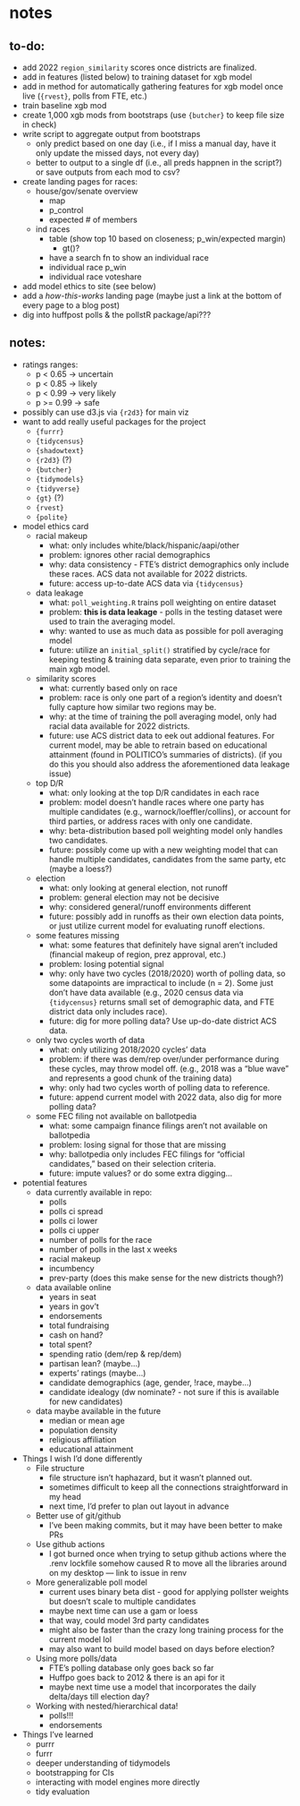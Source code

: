 notes
================

## to-do:

-   add 2022 `region_similarity` scores once districts are finalized.
-   add in features (listed below) to training dataset for xgb model
-   add in method for automatically gathering features for xgb model
    once live (`{rvest}`, polls from FTE, etc.)
-   train baseline xgb mod
-   create 1,000 xgb mods from bootstraps (use `{butcher}` to keep file
    size in check)
-   write script to aggregate output from bootstraps
    -   only predict based on one day (i.e., if I miss a manual day,
        have it only update the missed days, not every day)
    -   better to output to a single df (i.e., all preds happnen in the
        script?) or save outputs from each mod to csv?
-   create landing pages for races:
    -   house/gov/senate overview
        -   map
        -   p\_control
        -   expected \# of members
    -   ind races
        -   table (show top 10 based on closeness; p\_win/expected
            margin)
            -   gt()?
        -   have a search fn to show an individual race
        -   individual race p\_win
        -   individual race voteshare
-   add model ethics to site (see below)
-   add a *how-this-works* landing page (maybe just a link at the bottom
    of every page to a blog post)
-   dig into huffpost polls & the pollstR package/api???

## notes:

-   ratings ranges:
    -   p &lt; 0.65 -&gt; uncertain
    -   p &lt; 0.85 -&gt; likely
    -   p &lt; 0.99 -&gt; very likely
    -   p &gt;= 0.99 -&gt; safe
-   possibly can use d3.js via `{r2d3}` for main viz
-   want to add really useful packages for the project
    -   `{furrr}`
    -   `{tidycensus}`
    -   `{shadowtext}`
    -   `{r2d3}` (?)
    -   `{butcher}`
    -   `{tidymodels}`
    -   `{tidyverse}`
    -   `{gt}` (?)
    -   `{rvest}`
    -   `{polite}`
-   model ethics card
    -   racial makeup
        -   what: only includes white/black/hispanic/aapi/other
        -   problem: ignores other racial demographics
        -   why: data consistency - FTE’s district demographics only
            include these races. ACS data not available for 2022
            districts.
        -   future: access up-to-date ACS data via `{tidycensus}`
    -   data leakage
        -   what: `poll_weighting.R` trains poll weighting on entire
            dataset
        -   problem: **this is data leakage** - polls in the testing
            dataset were used to train the averaging model.
        -   why: wanted to use as much data as possible for poll
            averaging model
        -   future: utilize an `initial_split()` stratified by
            cycle/race for keeping testing & training data separate,
            even prior to training the main xgb model.
    -   similarity scores
        -   what: currently based only on race
        -   problem: race is only one part of a region’s identity and
            doesn’t fully capture how similar two regions may be.
        -   why: at the time of training the poll averaging model, only
            had racial data available for 2022 districts.
        -   future: use ACS district data to eek out addional features.
            For current model, may be able to retrain based on
            educational attainment (found in POLITICO’s summaries of
            districts). (if you do this you should also address the
            aforementioned data leakage issue)
    -   top D/R
        -   what: only looking at the top D/R candidates in each race
        -   problem: model doesn’t handle races where one party has
            multiple candidates (e.g., warnock/loeffler/collins), or
            account for third parties, or address races with only one
            candidate.
        -   why: beta-distribution based poll weighting model only
            handles two candidates.
        -   future: possibly come up with a new weighting model that can
            handle multiple candidates, candidates from the same party,
            etc (maybe a loess?)
    -   election
        -   what: only looking at general election, not runoff
        -   problem: general election may not be decisive
        -   why: considered general/runoff environments different
        -   future: possibly add in runoffs as their own election data
            points, or just utilize current model for evaluating runoff
            elections.
    -   some features missing
        -   what: some features that definitely have signal aren’t
            included (financial makeup of region, prez approval, etc.)
        -   problem: losing potential signal
        -   why: only have two cycles (2018/2020) worth of polling data,
            so some datapoints are impractical to include (n = 2). Some
            just don’t have data available (e.g., 2020 census data via
            `{tidycensus}` returns small set of demographic data, and
            FTE district data only includes race).
        -   future: dig for more polling data? Use up-do-date district
            ACS data.
    -   only two cycles worth of data
        -   what: only utilizing 2018/2020 cycles’ data
        -   problem: if there was dem/rep over/under performance during
            these cycles, may throw model off. (e.g., 2018 was a “blue
            wave” and represents a good chunk of the training data)
        -   why: only had two cycles worth of polling data to reference.
        -   future: append current model with 2022 data, also dig for
            more polling data?
    -   some FEC filing not available on ballotpedia
        -   what: some campaign finance filings aren’t not available on
            ballotpedia
        -   problem: losing signal for those that are missing
        -   why: ballotpedia only includes FEC filings for “official
            candidates,” based on their selection criteria.
        -   future: impute values? or do some extra digging…
-   potential features
    -   data currently available in repo:
        -   polls
        -   polls ci spread
        -   polls ci lower
        -   polls ci upper
        -   number of polls for the race
        -   number of polls in the last x weeks
        -   racial makeup
        -   incumbency
        -   prev-party (does this make sense for the new districts
            though?)
    -   data available online
        -   years in seat
        -   years in gov’t
        -   endorsements
        -   total fundraising
        -   cash on hand?
        -   total spent?
        -   spending ratio (dem/rep & rep/dem)
        -   partisan lean? (maybe…)
        -   experts’ ratings (maybe…)
        -   candidate demographics (age, gender, !race, maybe…)
        -   candidate idealogy (dw nominate? - not sure if this is
            available for new candidates)
    -   data maybe available in the future
        -   median or mean age
        -   population density
        -   religious affiliation
        -   educational attainment
-   Things I wish I’d done differently
    -   File structure
        -   file structure isn’t haphazard, but it wasn’t planned out.
        -   sometimes difficult to keep all the connections
            straightforward in my head
        -   next time, I’d prefer to plan out layout in advance
    -   Better use of git/github
        -   I’ve been making commits, but it may have been better to
            make PRs
    -   Use github actions
        -   I got burned once when trying to setup github actions where
            the .renv lockfile somehow caused R to move all the
            libraries around on my desktop — link to issue in renv
    -   More generalizable poll model
        -   current uses binary beta dist - good for applying pollster
            weights but doesn’t scale to multiple candidates
        -   maybe next time can use a gam or loess
        -   that way, could model 3rd party candidates
        -   might also be faster than the crazy long training process
            for the current model lol
        -   may also want to build model based on days before election?
    -   Using more polls/data
        -   FTE’s polling database only goes back so far
        -   Huffpo goes back to 2012 & there is an api for it
        -   maybe next time use a model that incorporates the daily
            delta/days till election day?
    -   Working with nested/hierarchical data!
        -   polls!!!
        -   endorsements
-   Things I’ve learned
    -   purrr
    -   furrr
    -   deeper understanding of tidymodels
    -   bootstrapping for CIs
    -   interacting with model engines more directly
    -   tidy evaluation
